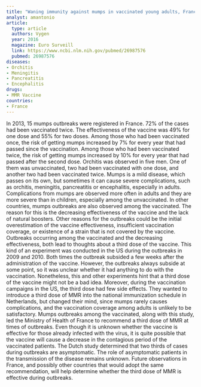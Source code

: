```yaml
---
title: "Waning immunity against mumps in vaccinated young adults, France 2013"
analyst: amantonio
article:
  type: article
  authors: Vygen
  year: 2016
  magazine: Euro Surveill
  link: https://www.ncbi.nlm.nih.gov/pubmed/26987576
  pubmed: 26987576
diseases:
- Orchitis
- Meningitis
- Pancreatitis
- Encephalitis
drugs:
- MMR Vaccine
countries:
- France
---
```


In 2013, 15 mumps outbreaks were registered in France. 72% of the cases had been vaccinated twice. The effectiveness of the vaccine was 49% for one dose and 55% for two doses.
Among those who had been vaccinated once, the risk of getting mumps increased by 7% for every year that had passed since the vaccination.
Among those who had been vaccinated twice, the risk of getting mumps increased by 10% for every year that had passed after the second dose.
Orchitis was observed in five men. One of them was unvaccinated, two had been vaccinated with one dose, and another two had been vaccinated twice.
Mumps is a mild disease, which passes on its own, but sometimes it can cause severe complications, such as orchitis, meningitis, pancreatitis or encephalitis, especially in adults. Complications from mumps are observed more often in adults and they are more severe than in children, especially among the unvaccinated.
In other countries, mumps outbreaks are also observed among the vaccinated. The reason for this is the decreasing effectiveness of the vaccine and the lack of natural boosters. Other reasons for the outbreaks could be the initial overestimation of the vaccine effectiveness, insufficient vaccination coverage, or existence of a strain that is not covered by the vaccine.
Outbreaks occurring among the vaccinated and the decreasing effectiveness, both lead to thoughts about a third dose of the vaccine. This kind of an experiment was conducted in the US during the outbreaks in 2009 and 2010. Both times the outbreak subsided a few weeks after the administration of the vaccine. However, the outbreaks always subside at some point, so it was unclear whether it had anything to do with the vaccination. Nonetheless, this and other experiments hint that a third dose of the vaccine might not be a bad idea. Moreover, during the vaccination campaigns in the US, the third dose had few side effects.
They wanted to introduce a third dose of MMR into the national immunization schedule in Netherlands, but changed their mind, since mumps rarely causes complications, and the vaccination coverage among adults is unlikely to be satisfactory.
Mumps outbreaks among the vaccinated, along with this study, led the Ministry of Health of France to recommend a third dose of MMR at times of outbreaks. Even though it is unknown whether the vaccine is effective for those already infected with the virus, it is quite possible that the vaccine will cause a decrease in the contagious period of the vaccinated patients.
The Dutch study determined that two thirds of cases during outbreaks are asymptomatic. The role of asymptomatic patients in the transmission of the disease remains unknown.
Future observations in France, and possibly other countries that would adopt the same recommendation, will help determine whether the third dose of MMR is effective during outbreaks.

